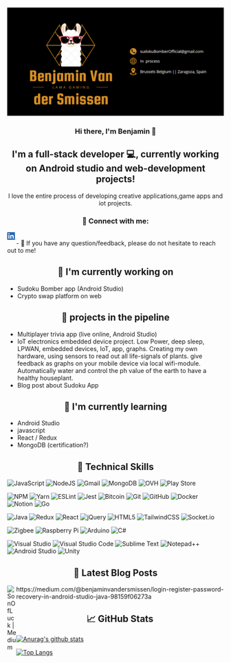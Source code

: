 <p align="center">
  <a href="" target="_blank" rel="noreferrer"><img src="./Photos/Lama-banner.png" alt="my banner"></a>
</p>

<h3 align="center">
Hi there, I'm Benjamin 👋
</h3>
<h2 align="center">
I'm a full-stack developer 💻, currently working on Android studio and web-development projects!
</h2>

<p align="center">
  I love the entire process of developing creative applications,game apps and iot projects.
</p>

<h3 align="center"> 🤝 Connect with me: </h3>
<a href="https://www.linkedin.com/in/benjamin-van-der-smissen/"><img align="left" src="./Photos/LinkedIn.png" alt="SonOfLuck | LinkedIn" width="21px"/></a>
<!-- <a href="https://yushi95.medium.com/"><img align="left" src="https://raw.githubusercontent.com/yushi1007/yushi1007/main/images/medium.svg" alt="Yu Shi | Medium" width="21px"/></a> to create a blog.-->
</br>
- 💬 If you have any question/feedback, please do not hesitate to reach out to me!

<h2 align="center"> 🔭 I'm currently working on </h2>

- Sudoku Bomber app (Android Studio)
- Crypto swap platform on web

<h2 align="center"> 🔭 projects in the pipeline </h2>

- Multiplayer trivia app (live online, Android Studio)
- IoT electronics embedded device project.
  Low Power, deep sleep, LPWAN, embedded devices, IoT, app, graphs.
  Creating my own hardware, using sensors to read out all life-signals of plants. give feedback as graphs on your mobile device via local wifi-module. Automatically water and control the ph value of the earth to have a healthy houseplant.
- Blog post about Sudoku App

<h2 align="center"> 🌱 I'm currently learning </h2>

- Android Studio
- javascript
- React / Redux
- MongoDB (certification?)

<h2 align="center"> 💼 Technical Skills </h2>

![JavaScript](https://img.shields.io/badge/javascript-%23323330.svg?style=for-the-badge&logo=javascript&logoColor=%23F7DF1E)
![NodeJS](https://img.shields.io/badge/node.js-6DA55F?style=for-the-badge&logo=node.js&logoColor=white)
![Gmail](https://img.shields.io/badge/Gmail-D14836?style=for-the-badge&logo=gmail&logoColor=white)
![MongoDB](https://img.shields.io/badge/MongoDB-%234ea94b.svg?style=for-the-badge&logo=mongodb&logoColor=white)
![OVH](https://img.shields.io/badge/ovh-%23123F6D.svg?style=for-the-badge&logo=ovh&logoColor=#123F6D)
![Play Store](https://img.shields.io/badge/Google_Play-414141?style=for-the-badge&logo=google-play&logoColor=white)
</br>

![NPM](https://img.shields.io/badge/NPM-%23000000.svg?style=for-the-badge&logo=npm&logoColor=white)
![Yarn](https://img.shields.io/badge/yarn-%232C8EBB.svg?style=for-the-badge&logo=yarn&logoColor=white)
![ESLint](https://img.shields.io/badge/ESLint-4B3263?style=for-the-badge&logo=eslint&logoColor=white)
![Jest](https://img.shields.io/badge/-jest-%23C21325?style=for-the-badge&logo=jest&logoColor=white)
![Bitcoin](https://img.shields.io/badge/Bitcoin-000?style=for-the-badge&logo=bitcoin&logoColor=white)
![Git](https://img.shields.io/badge/git-%23F05033.svg?style=for-the-badge&logo=git&logoColor=white)
![GitHub](https://img.shields.io/badge/github-%23121011.svg?style=for-the-badge&logo=github&logoColor=white)
![Docker](https://img.shields.io/badge/docker-%230db7ed.svg?style=for-the-badge&logo=docker&logoColor=white)
![Notion](https://img.shields.io/badge/Notion-%23000000.svg?style=for-the-badge&logo=notion&logoColor=white)
![Go](https://img.shields.io/badge/go-%2300ADD8.svg?style=for-the-badge&logo=go&logoColor=white)
</br>

![Java](https://img.shields.io/badge/java-%23ED8B00.svg?style=for-the-badge&logo=java&logoColor=white)
![Redux](https://img.shields.io/badge/redux-%23593d88.svg?style=for-the-badge&logo=redux&logoColor=white)
![React](https://img.shields.io/badge/react-%2320232a.svg?style=for-the-badge&logo=react&logoColor=%2361DAFB)
![jQuery](https://img.shields.io/badge/jquery-%230769AD.svg?style=for-the-badge&logo=jquery&logoColor=white)
![HTML5](https://img.shields.io/badge/html5-%23E34F26.svg?style=for-the-badge&logo=html5&logoColor=white)
![TailwindCSS](https://img.shields.io/badge/tailwindcss-%2338B2AC.svg?style=for-the-badge&logo=tailwind-css&logoColor=white)
![Socket.io](https://img.shields.io/badge/Socket.io-black?style=for-the-badge&logo=socket.io&badgeColor=010101)
</br>

![Zigbee](https://img.shields.io/badge/zigbee-%23EB0443.svg?style=for-the-badge&logo=zigbee&logoColor=white)
![Raspberry Pi](https://img.shields.io/badge/-RaspberryPi-C51A4A?style=for-the-badge&logo=Raspberry-Pi)
![Arduino](https://img.shields.io/badge/-Arduino-00979D?style=for-the-badge&logo=Arduino&logoColor=white)
![C#](https://img.shields.io/badge/c%23-%23239120.svg?style=for-the-badge&logo=c-sharp&logoColor=white)
</br>

![Visual Studio](https://img.shields.io/badge/Visual%20Studio-5C2D91.svg?style=for-the-badge&logo=visual-studio&logoColor=white)
![Visual Studio Code](https://img.shields.io/badge/Visual%20Studio%20Code-0078d7.svg?style=for-the-badge&logo=visual-studio-code&logoColor=white)
![Sublime Text](https://img.shields.io/badge/sublime_text-%23575757.svg?style=for-the-badge&logo=sublime-text&logoColor=important)
![Notepad++](https://img.shields.io/badge/Notepad++-90E59A.svg?style=for-the-badge&logo=notepad%2b%2b&logoColor=black)
![Android Studio](https://img.shields.io/badge/Android%20Studio-3DDC84.svg?style=for-the-badge&logo=android-studio&logoColor=white)
![Unity](https://img.shields.io/badge/unity-%23000000.svg?style=for-the-badge&logo=unity&logoColor=white)
</br>

<h2 align="center"> 📝 Latest Blog Posts </h2>
<img align="left" src="https://img.shields.io/badge/BLOG-Medium-yellow" alt="SonOfLuck | Medium" width="21px"/> 
https://medium.com/@benjaminvandersmissen/login-register-password-recovery-in-android-studio-java-98159f06273a
<h2 align="center"> 📈 GitHub Stats </h2>

[![Anurag's github stats](https://github-readme-stats.vercel.app/api?username=SonOfLuck)](https://github.com/SonOfLuck)

[![Top Langs](https://github-readme-stats.vercel.app/api/top-langs/?username=SonOfLuck&layout=compact)](https://github.com/SonOfLuck)

<!--
**SonOfLuck/SonOfLuck** is a ✨ _special_ ✨ repository because its `README.md` (this file) appears on your GitHub profile.

Here are some ideas to get you started:

- 🔭 I’m currently working on ...
- 🌱 I’m currently learning ...
- 👯 I’m looking to collaborate on ...
- 🤔 I’m looking for help with ...
- 💬 Ask me about ...
- 📫 How to reach me: ...
- 😄 Pronouns: ...
- ⚡ Fun fact: ...
  -->
